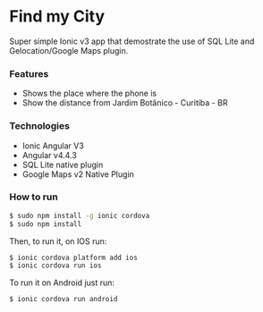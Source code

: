 # Find my City

Super simple Ionic v3 app that demostrate the use of SQL Lite and Gelocation/Google Maps plugin.

### Features
- Shows the place where the phone is
- Show the distance from Jardim Botânico - Curitiba - BR

### Technologies

- Ionic Angular V3
- Angular v4.4.3
- SQL Lite native plugin
- Google Maps v2 Native Plugin


### How to run

```bash
$ sudo npm install -g ionic cordova
$ sudo npm install
```

Then, to run it, on IOS run:

```bash
$ ionic cordova platform add ios
$ ionic cordova run ios
```

To run it on Android just run:

```bash
$ ionic cordova run android
```